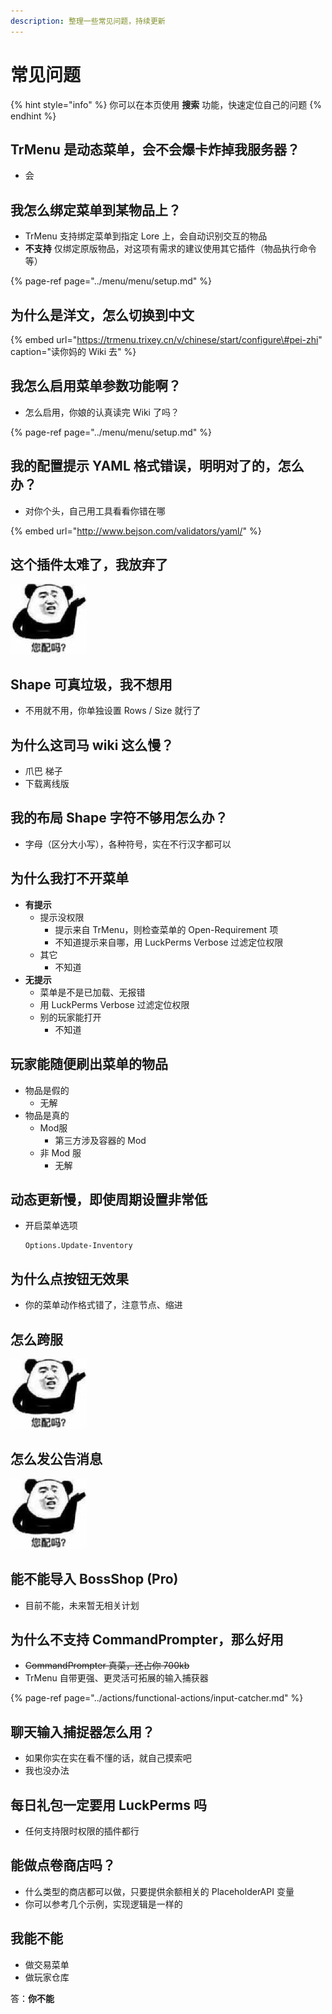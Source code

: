 ```yaml
---
description: 整理一些常见问题，持续更新
---
```


# 常见问题

{% hint style="info" %}
你可以在本页使用 **搜索** 功能，快速定位自己的问题
{% endhint %}

## TrMenu 是动态菜单，会不会爆卡炸掉我服务器？

* 会

## 我怎么绑定菜单到某物品上？

* TrMenu 支持绑定菜单到指定 Lore 上，会自动识别交互的物品
* **不支持** 仅绑定原版物品，对这项有需求的建议使用其它插件（物品执行命令等）

{% page-ref page="../menu/menu/setup.md" %}

## 为什么是洋文，怎么切换到中文

{% embed url="https://trmenu.trixey.cn/v/chinese/start/configure\#pei-zhi" caption="读你妈的 Wiki 去" %}

## 我怎么启用菜单参数功能啊？

* 怎么启用，你娘的认真读完 Wiki 了吗？

{% page-ref page="../menu/menu/setup.md" %}

## 我的配置提示 YAML 格式错误，明明对了的，怎么办？

* 对你个头，自己用工具看看你错在哪

{% embed url="http://www.bejson.com/validators/yaml/" %}

## 这个插件太难了，我放弃了

![n&#xED;n p&#xE8;i ma](../.gitbook/assets/npm.jpg)

## Shape 可真垃圾，我不想用

* 不用就不用，你单独设置 Rows / Size 就行了

## 为什么这司马 wiki 这么慢？

* 爪巴 梯子
* 下载离线版

## 我的布局 Shape 字符不够用怎么办？

* 字母（区分大小写），各种符号，实在不行汉字都可以

## 为什么我打不开菜单

* **有提示**
  * 提示没权限
    * 提示来自 TrMenu，则检查菜单的 Open-Requirement 项
    * 不知道提示来自哪，用 LuckPerms Verbose 过滤定位权限
  * 其它
    * 不知道
* **无提示**
  * 菜单是不是已加载、无报错
  * 用 LuckPerms Verbose 过滤定位权限
  * 别的玩家能打开
    * 不知道

## 玩家能随便刷出菜单的物品

* 物品是假的
  * 无解
* 物品是真的
  * Mod服
    * 第三方涉及容器的 Mod
  * 非 Mod 服
    * 无解

## 动态更新慢，即使周期设置非常低

* 开启菜单选项 

  ```text
  Options.Update-Inventory
  ```

## 为什么点按钮无效果

* 你的菜单动作格式错了，注意节点、缩进

## 怎么跨服

![n&#xED;n p&#xE8;i ma](../.gitbook/assets/npm.jpg)

## 怎么发公告消息

![n&#xED;n p&#xE8;i ma](../.gitbook/assets/npm.jpg)

## 能不能导入 BossShop \(Pro\)

* 目前不能，未来暂无相关计划

## 为什么不支持 CommandPrompter，那么好用

* ~~CommandPrompter 真菜，还占你 700kb~~
* TrMenu 自带更强、更灵活可拓展的输入捕获器

{% page-ref page="../actions/functional-actions/input-catcher.md" %}

## 聊天输入捕捉器怎么用？

* 如果你实在实在看不懂的话，就自己摸索吧
* 我也没办法

## 每日礼包一定要用 LuckPerms 吗

* 任何支持限时权限的插件都行

## 能做点卷商店吗？

* 什么类型的商店都可以做，只要提供余额相关的 PlaceholderAPI 变量
* 你可以参考几个示例，实现逻辑是一样的

## 我能不能

* 做交易菜单
* 做玩家仓库

答：**你不能**

